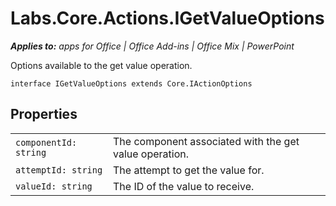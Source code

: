 
# Labs.Core.Actions.IGetValueOptions

 _**Applies to:** apps for Office | Office Add-ins | Office Mix | PowerPoint_

Options available to the get value operation.

```
interface IGetValueOptions extends Core.IActionOptions
```


## Properties


|||
|:-----|:-----|
| `componentId: string`|The component associated with the get value operation.|
| `attemptId: string`|The attempt to get the value for.|
| `valueId: string`|The ID of the value to receive.|
